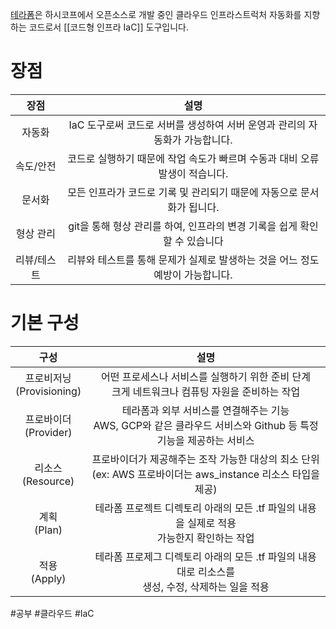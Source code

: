 [테라폼](https://www.terraform.io/)은 하시코프에서 오픈소스로 개발 중인 클라우드 인프라스트럭처 자동화를 지향하는 코드로서 [[코드형 인프라 IaC]] 도구입니다.


# 장점

| 장점 | 설명 |
| :--: | :----:|
| 자동화 | IaC 도구로써 코드로 서버를 생성하여 서버 운영과 관리의 자동화가 가능합니다. |
| 속도/안전 | 코드로 실행하기 때문에 작업 속도가 빠르며 수동과 대비 오류 발생이 적습니다. |
| 문서화 | 모든 인프라가 코드로 기록 및 관리되기 때문에 자동으로 문서화가 됩니다. |
| 형상 관리 | git을 통해 형상 관리를 하여, 인프라의 변경 기록을 쉽게 확인할 수 있습니다 |
| 리뷰/테스트 | 리뷰와 테스트를 통해 문제가 실제로 발생하는 것을 어느 정도 예방이 가능합니다. |

# 기본 구성

| 구성 | 설명 |
| :--: | :----: |
| 프로비저닝<br>(Provisioning) | 어떤 프로세스나 서비스를 실행하기 위한 준비 단계<br>크게 네트워크나 컴퓨팅 자원을 준비하는 작업 |
| 프로바이더<br>(Provider) | 테라폼과 외부 서비스를 연결해주는 기능<br>AWS, GCP와 같은 클라우드 서비스와 Github 등 특정 기능을 제공하는 서비스 |
| 리소스<br>(Resource) | 프로바이더가 제공해주는 조작 가능한 대상의 최소 단위<br>(ex: AWS 프로바이더는 aws_instance 리소스 타입을 제공) |
| 계획<br>(Plan) | 테라폼 프로젝트 디렉토리 아래의 모든 .tf 파일의 내용을 실제로 적용 <br>가능한지 확인하는 작업  |
| 적용<br>(Apply) | 테라폼 프로제그 디렉토리 아래의 모든 .tf 파일의 내용대로 리소스를 <br>생성, 수정, 삭제하는 일을 적용  |

#공부 #클라우드 #IaC
